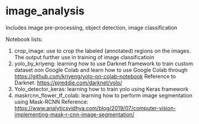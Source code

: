 # image_analysis
Includes image pre-processing, object detection, image classification

Notebook lists:
1. crop_image: use to crop the labeled (annotated) regions on the images. The output further use in training of image classificatioin
2. yolo_by_kriyeng: learning how to use Darknet framework to train custom dataset oon Google Colab and learn how to use Google Colab through https://github.com/kriyeng/yolo-on-colab-notebook Reference to Darknet. https://pjreddie.com/darknet/yolo/
3. Yolo_detector_keras: learning how to train yolo using Keras framework
4. maskrcnn_flower_tf_colab: learning how to perform image segmentation using Mask-RCNN
   Reference: https://www.analyticsvidhya.com/blog/2019/07/computer-vision-implementing-mask-r-cnn-image-segmentation/
   
